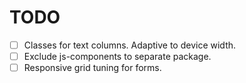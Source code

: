 # TODO

- [ ] Classes for text columns. Adaptive to device width.
- [ ] Exclude js-components to separate package.
- [ ] Responsive grid tuning for forms.